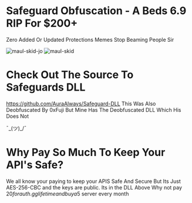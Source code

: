 # Safeguard Obfuscation - A Beds 6.9 RIP For $200+

Zero Added Or Updated Protections Memes
Stop Beaming People Sir

![maul-skid-jo](https://media.discordapp.net/attachments/810736212452179968/811197487183429632/unknown.png)
![maul-skid](https://media.discordapp.net/attachments/810736212452179968/811188417336573952/unknown.png)

# Check Out The Source To Safeguards DLL
https://github.com/AuraAlways/Safeguard-DLL
This Was Also Deobfuscated By 0xFuji But Mine Has The Deobfuscated DLL Which His Does Not

¯\_(ツ)_/¯

# Why Pay So Much To Keep Your API's Safe?
We all know your paying to keep your APIS Safe And Secure But Its Just AES-256-CBC and the keys are public. Its in the DLL Above
Why not pay $20 for auth.gg lifetime and buy a 5$ server every month


